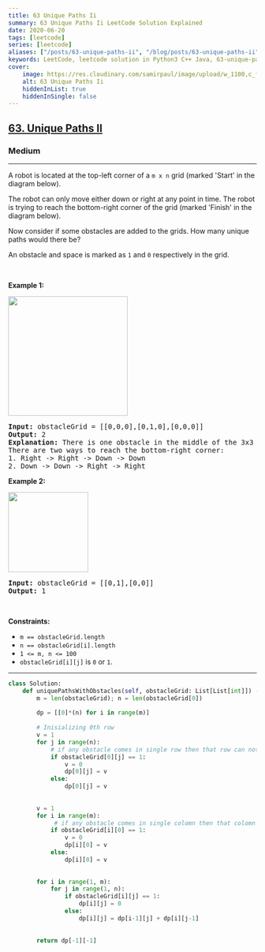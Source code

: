 ```yaml
---
title: 63 Unique Paths Ii
summary: 63 Unique Paths Ii LeetCode Solution Explained
date: 2020-06-20
tags: [leetcode]
series: [leetcode]
aliases: ["/posts/63-unique-paths-ii", "/blog/posts/63-unique-paths-ii", "/63-unique-paths-ii"]
keywords: LeetCode, leetcode solution in Python3 C++ Java, 63-unique-paths-ii solution
cover:
    image: https://res.cloudinary.com/samirpaul/image/upload/w_1100,c_fit,co_rgb:FFFFFF,l_text:Arial_70_bold:63 Unique Paths Ii/problem-solving.webp
    alt: 63 Unique Paths Ii
    hiddenInList: true
    hiddenInSingle: false
---
```



<h2><a href="https://leetcode.com/problems/unique-paths-ii/">63. Unique Paths II</a></h2><h3>Medium</h3><hr><div><p>A robot is located at the top-left corner of a <code>m x n</code> grid (marked 'Start' in the diagram below).</p>

<p>The robot can only move either down or right at any point in time. The robot is trying to reach the bottom-right corner of the grid (marked 'Finish' in the diagram below).</p>

<p>Now consider if some obstacles are added to the grids. How many unique paths would there be?</p>

<p>An obstacle and space is marked as <code>1</code> and <code>0</code> respectively in the grid.</p>

<p>&nbsp;</p>
<p><strong>Example 1:</strong></p>
<img alt="" src="https://assets.leetcode.com/uploads/2020/11/04/robot1.jpg" style="width: 242px; height: 242px;">
<pre><strong>Input:</strong> obstacleGrid = [[0,0,0],[0,1,0],[0,0,0]]
<strong>Output:</strong> 2
<strong>Explanation:</strong> There is one obstacle in the middle of the 3x3 grid above.
There are two ways to reach the bottom-right corner:
1. Right -&gt; Right -&gt; Down -&gt; Down
2. Down -&gt; Down -&gt; Right -&gt; Right
</pre>

<p><strong>Example 2:</strong></p>
<img alt="" src="https://assets.leetcode.com/uploads/2020/11/04/robot2.jpg" style="width: 162px; height: 162px;">
<pre><strong>Input:</strong> obstacleGrid = [[0,1],[0,0]]
<strong>Output:</strong> 1
</pre>

<p>&nbsp;</p>
<p><strong>Constraints:</strong></p>

<ul>
	<li><code>m ==&nbsp;obstacleGrid.length</code></li>
	<li><code>n ==&nbsp;obstacleGrid[i].length</code></li>
	<li><code>1 &lt;= m, n &lt;= 100</code></li>
	<li><code>obstacleGrid[i][j]</code> is <code>0</code> or <code>1</code>.</li>
</ul>
</div>

---




```python
class Solution:
    def uniquePathsWithObstacles(self, obstacleGrid: List[List[int]]) -> int:
        m = len(obstacleGrid); n = len(obstacleGrid[0])
        
        dp = [[0]*(n) for i in range(m)]
        
        # Inisializing 0th row
        v = 1
        for j in range(n):
            # if any obstacle comes in single row then that row can not be a path
            if obstacleGrid[0][j] == 1:
                v = 0
                dp[0][j] = v
            else: 
                dp[0][j] = v
        
        
        v = 1
        for i in range(m):
             # if any obstacle comes in single colomn then that colomn can not be a path
            if obstacleGrid[i][0] == 1:
                v = 0
                dp[i][0] = v
            else:
                dp[i][0] = v
        
        
        for i in range(1, m):
            for j in range(1, n):
                if obstacleGrid[i][j] == 1:
                    dp[i][j] = 0
                else:
                    dp[i][j] = dp[i-1][j] + dp[i][j-1]
            
            
        return dp[-1][-1]
```
